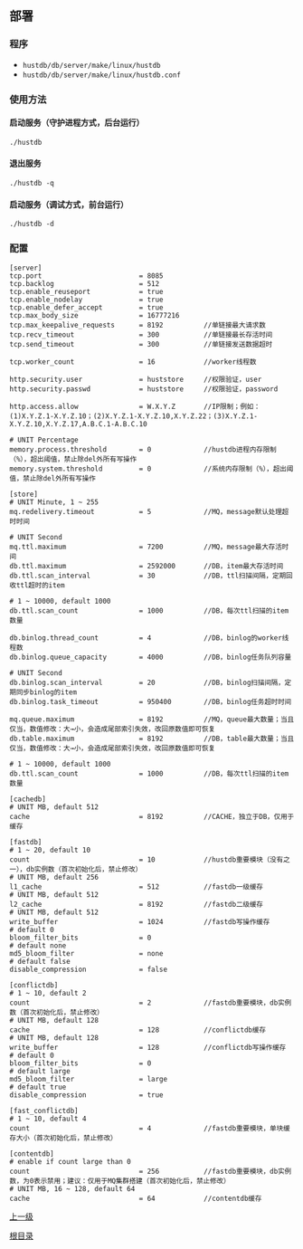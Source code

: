 部署
--

### 程序 ###

* `hustdb/db/server/make/linux/hustdb`
* `hustdb/db/server/make/linux/hustdb.conf`

### 使用方法 ###

#### 启动服务（守护进程方式，后台运行） ####

    ./hustdb

#### 退出服务 ####

    ./hustdb -q

#### 启动服务（调试方式，前台运行） ####

    ./hustdb -d

### 配置 ###

    [server]
    tcp.port                        = 8085
    tcp.backlog                     = 512
    tcp.enable_reuseport            = true
    tcp.enable_nodelay              = true
    tcp.enable_defer_accept         = true
    tcp.max_body_size               = 16777216
    tcp.max_keepalive_requests      = 8192          //单链接最大请求数 
    tcp.recv_timeout                = 300           //单链接最长存活时间
    tcp.send_timeout                = 300           //单链接发送数据超时

    tcp.worker_count                = 16            //worker线程数

    http.security.user              = huststore     //权限验证，user
    http.security.passwd            = huststore     //权限验证，password

    http.access.allow               = W.X.Y.Z       //IP限制；例如：(1)X.Y.Z.1-X.Y.Z.10；(2)X.Y.Z.1-X.Y.Z.10,X.Y.Z.22；(3)X.Y.Z.1-X.Y.Z.10,X.Y.Z.17,A.B.C.1-A.B.C.10

	# UNIT Percentage
    memory.process.threshold        = 0             //hustdb进程内存限制（%），超出阈值，禁止除del外所有写操作
    memory.system.threshold         = 0             //系统内存限制（%），超出阈值，禁止除del外所有写操作

	[store]
	# UNIT Minute, 1 ~ 255
	mq.redelivery.timeout           = 5             //MQ，message默认处理超时时间

	# UNIT Second
	mq.ttl.maximum                  = 7200          //MQ，message最大存活时间
	db.ttl.maximum                  = 2592000       //DB，item最大存活时间
    db.ttl.scan_interval            = 30            //DB，ttl扫描间隔，定期回收ttl超时的item

	# 1 ~ 10000, default 1000
    db.ttl.scan_count               = 1000          //DB，每次ttl扫描的item数量

	db.binlog.thread_count          = 4             //DB，binlog的worker线程数
	db.binlog.queue_capacity        = 4000          //DB，binlog任务队列容量

	# UNIT Second
	db.binlog.scan_interval         = 20            //DB，binlog扫描间隔，定期同步binlog的item
	db.binlog.task_timeout          = 950400        //DB，binlog任务超时时间

	mq.queue.maximum                = 8192          //MQ，queue最大数量；当且仅当，数值修改：大→小，会造成尾部索引失效，改回原数值即可恢复
	db.table.maximum                = 8192          //DB，table最大数量；当且仅当，数值修改：大→小，会造成尾部索引失效，改回原数值即可恢复

    # 1 ~ 10000, default 1000
    db.ttl.scan_count               = 1000          //DB，每次ttl扫描的item数量

    [cachedb]
    # UNIT MB, default 512
    cache                           = 8192          //CACHE，独立于DB，仅用于缓存

    [fastdb]
    # 1 ~ 20, default 10
    count                           = 10            //hustdb重要模块（没有之一），db实例数（首次初始化后，禁止修改）
    # UNIT MB, default 256
    l1_cache                        = 512           //fastdb一级缓存
    # UNIT MB, default 512
    l2_cache                        = 8192          //fastdb二级缓存
    # UNIT MB, default 512
    write_buffer                    = 1024          //fastdb写操作缓存
    # default 0
    bloom_filter_bits               = 0
    # default none
    md5_bloom_filter                = none
    # default false
    disable_compression             = false

    [conflictdb]
    # 1 ~ 10, default 2
    count                           = 2             //fastdb重要模块，db实例数（首次初始化后，禁止修改）
    # UNIT MB, default 128
    cache                           = 128           //conflictdb缓存
    # UNIT MB, default 128
    write_buffer                    = 128           //conflictdb写操作缓存
    # default 0
    bloom_filter_bits               = 0
    # default large
    md5_bloom_filter                = large
    # default true
    disable_compression             = true

    [fast_conflictdb]
    # 1 ~ 10, default 4
    count                           = 4             //fastdb重要模块，单块缓存大小（首次初始化后，禁止修改）

    [contentdb]
    # enable if count large than 0
    count                           = 256           //fastdb重要模块，db实例数，为0表示禁用；建议：仅用于MQ集群搭建（首次初始化后，禁止修改）
    # UNIT MB, 16 ~ 128, default 64
    cache                           = 64            //contentdb缓存

[上一级](../index.md)

[根目录](../../index.md)